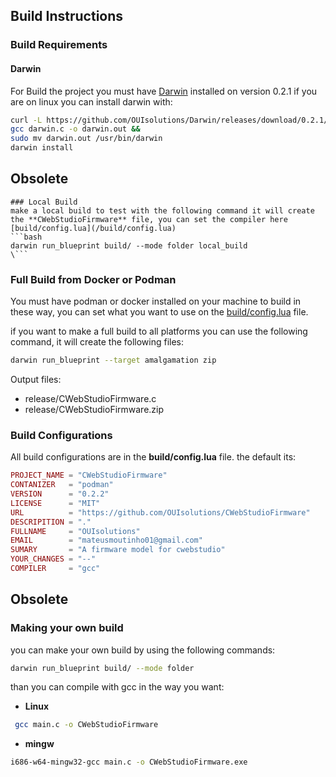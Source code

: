 ## Build Instructions

### Build Requirements 
#### Darwin 
For Build the project you must have [Darwin](https://github.com/OUIsolutions/Darwin) installed on version 0.2.1
if you are on linux you can install darwin with:

```bash
curl -L https://github.com/OUIsolutions/Darwin/releases/download/0.2.1/darwin.c -o darwin.c &&
gcc darwin.c -o darwin.out &&
sudo mv darwin.out /usr/bin/darwin
darwin install
```

## Obsolete
```text
### Local Build 
make a local build to test with the following command it will create the **CWebStudioFirmware** file, you can set the compiler here [build/config.lua](/build/config.lua) 
```bash
darwin run_blueprint build/ --mode folder local_build 
\```
```

### Full Build from Docker or Podman
You must have podman or docker installed on your machine to build in these way, you can set what you want to use on the [build/config.lua](/build/config.lua) file.

if you want to make a full build to all platforms you can use the following command, it will create the following files:
```bash
darwin run_blueprint --target amalgamation zip
```

Output files:
- release/CWebStudioFirmware.c
- release/CWebStudioFirmware.zip

### Build Configurations
All build configurations are in the **build/config.lua** file.
the default its: 
```lua
PROJECT_NAME = "CWebStudioFirmware"
CONTANIZER   = "podman"
VERSION      = "0.2.2"
LICENSE      = "MIT"
URL          = "https://github.com/OUIsolutions/CWebStudioFirmware"
DESCRIPITION = "."
FULLNAME     = "OUIsolutions"
EMAIL        = "mateusmoutinho01@gmail.com"
SUMARY       = "A firmware model for cwebstudio"
YOUR_CHANGES = "--"
COMPILER     = "gcc"
```

## Obsolete
### Making your own build
you can make your own build by using the following commands:
```bash
darwin run_blueprint build/ --mode folder  
```

than you can compile with gcc in the way you want:
- **Linux** 
```bash
 gcc main.c -o CWebStudioFirmware
```
- **mingw** 
```bash
i686-w64-mingw32-gcc main.c -o CWebStudioFirmware.exe
```
